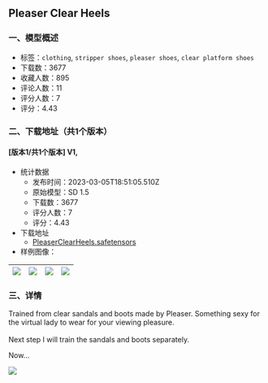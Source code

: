 ## Pleaser Clear Heels
### 一、模型概述

- 标签：`clothing`, `stripper shoes`, `pleaser shoes`, `clear platform shoes`
- 下载数：3677
- 收藏人数：895
- 评论人数：11
- 评分人数：7
- 评分：4.43

### 二、下载地址（共1个版本）

#### [版本1/共1个版本] V1, 

- 统计数据
  - 发布时间：2023-03-05T18:51:05.510Z
  - 原始模型：SD 1.5
  - 下载数：3677
  - 评分人数：7
  - 评分：4.43
- 下载地址
  - [PleaserClearHeels.safetensors](https://civitai.com/api/download/models/18279)
- 样例图像：

| <img src="https://image.civitai.com/xG1nkqKTMzGDvpLrqFT7WA/35fe9dda-5d45-45b7-c60b-bc43dae42000/width=450/188166.jpeg" /> | <img src="https://image.civitai.com/xG1nkqKTMzGDvpLrqFT7WA/70b626c3-db3d-4db4-92f7-ad87556cd700/width=450/188183.jpeg" /> | <img src="https://image.civitai.com/xG1nkqKTMzGDvpLrqFT7WA/289440d2-1ad6-48e4-0429-aa1653a70300/width=450/188182.jpeg" /> | <img src="https://image.civitai.com/xG1nkqKTMzGDvpLrqFT7WA/d1557669-ebd1-4469-dfbd-4885e53a5700/width=450/188181.jpeg" /> |
| ---- | ---- | ---- | ---- |


### 三、详情
<p>Trained from clear sandals and boots made by Pleaser. Something sexy for the virtual lady to wear for your viewing pleasure.<br /><br />Next step I will train the sandals and boots separately.</p><p></p><p>Now...</p><img src="https://imagecache.civitai.com/xG1nkqKTMzGDvpLrqFT7WA/30d125b4-0664-42ef-4f64-b2d322c5ab00/width=525/30d125b4-0664-42ef-4f64-b2d322c5ab00" />